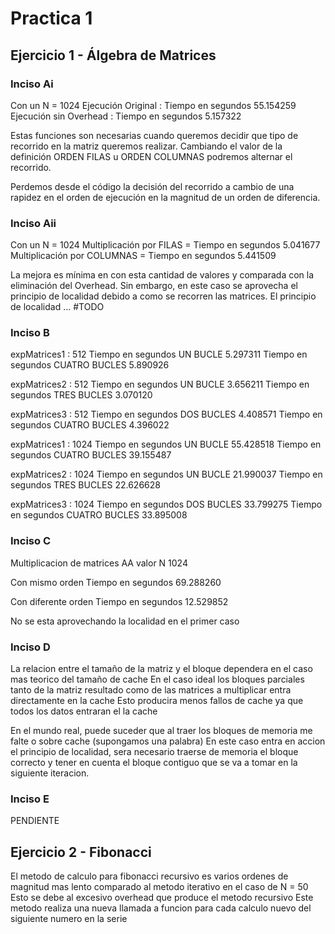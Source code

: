 ﻿# Practica 1

## Ejercicio 1 - Álgebra de Matrices

### Inciso Ai

Con un N = 1024
Ejecución Original : Tiempo en segundos 55.154259
Ejecución sin Overhead : Tiempo en segundos 5.157322

Estas funciones son necesarias cuando queremos decidir que tipo de recorrido en la matriz queremos realizar.
Cambiando el valor de la definición ORDEN FILAS u ORDEN COLUMNAS podremos alternar el recorrido.

Perdemos desde el código la decisión del recorrido a cambio de una rapidez en el orden de ejecución en la magnitud de un orden de diferencia.

### Inciso Aii

Con un N = 1024
Multiplicación por FILAS = Tiempo en segundos 5.041677
Multiplicación por COLUMNAS = Tiempo en segundos 5.441509

La mejora es mínima en con esta cantidad de valores y comparada con la eliminación del Overhead.
Sin embargo, en este caso se aprovecha el principio de localidad debido a como se recorren las matrices.
El principio de localidad ... #TODO

### Inciso B

expMatrices1 : 512
Tiempo en segundos UN BUCLE 5.297311 
Tiempo en segundos CUATRO BUCLES 5.890926 


expMatrices2 : 512
Tiempo en segundos UN BUCLE 3.656211 
Tiempo en segundos TRES BUCLES 3.070120 

expMatrices3 : 512
Tiempo en segundos DOS BUCLES 4.408571 
Tiempo en segundos CUATRO BUCLES 4.396022 

expMatrices1 : 1024
Tiempo en segundos UN BUCLE 55.428518 
Tiempo en segundos CUATRO BUCLES 39.155487 

expMatrices2 : 1024
Tiempo en segundos UN BUCLE 21.990037 
Tiempo en segundos TRES BUCLES 22.626628 

expMatrices3 : 1024
Tiempo en segundos DOS BUCLES 33.799275 
Tiempo en segundos CUATRO BUCLES 33.895008 

### Inciso C

Multiplicacion de matrices AA valor N 1024

Con mismo orden
Tiempo en segundos 69.288260

Con diferente orden
Tiempo en segundos 12.529852

No se esta aprovechando la localidad en el primer caso

### Inciso D

La relacion entre el tamaño de la matriz y el bloque dependera en el caso mas teorico del tamaño de cache
En el caso ideal los bloques parciales tanto de la matriz resultado como de las matrices a multiplicar entra directamente en la cache
Esto producira menos fallos de cache ya que todos los datos entraran el la cache

En el mundo real, puede suceder que al traer los bloques de memoria me falte o sobre cache (supongamos una palabra)
En este caso entra en accion el principio de localidad, sera necesario traerse de memoria el bloque correcto y tener en cuenta el bloque contiguo que se va a tomar en la siguiente iteracion. 

### Inciso E

PENDIENTE

## Ejercicio 2 - Fibonacci

El metodo de calculo para fibonacci recursivo es varios ordenes de magnitud mas lento comparado al metodo iterativo en el caso de N = 50
Esto se debe al excesivo overhead que produce el metodo recursivo
Este metodo realiza una nueva llamada a funcion para cada calculo nuevo del siguiente numero en la serie


